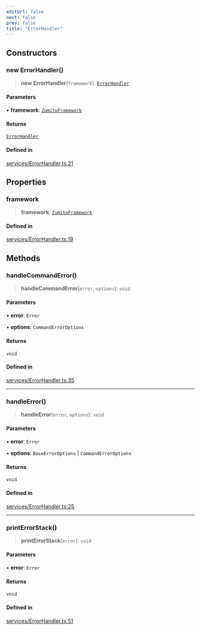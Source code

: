 ```yaml
---
editUrl: false
next: false
prev: false
title: "ErrorHandler"
---
```


## Constructors

### new ErrorHandler()

> **new ErrorHandler**(`framework`): [`ErrorHandler`](/api/classes/errorhandler/)

#### Parameters

• **framework**: [`ZumitoFramework`](/api/classes/zumitoframework/)

#### Returns

[`ErrorHandler`](/api/classes/errorhandler/)

#### Defined in

[services/ErrorHandler.ts:21](https://github.com/ZumitoTeam/zumito-framework/blob/f77a1e7d4ead227692d81d4d92214a82370f6edc/src/services/ErrorHandler.ts#L21)

## Properties

### framework

> **framework**: [`ZumitoFramework`](/api/classes/zumitoframework/)

#### Defined in

[services/ErrorHandler.ts:19](https://github.com/ZumitoTeam/zumito-framework/blob/f77a1e7d4ead227692d81d4d92214a82370f6edc/src/services/ErrorHandler.ts#L19)

## Methods

### handleCommandError()

> **handleCommandError**(`error`, `options`): `void`

#### Parameters

• **error**: `Error`

• **options**: `CommandErrorOptions`

#### Returns

`void`

#### Defined in

[services/ErrorHandler.ts:35](https://github.com/ZumitoTeam/zumito-framework/blob/f77a1e7d4ead227692d81d4d92214a82370f6edc/src/services/ErrorHandler.ts#L35)

***

### handleError()

> **handleError**(`error`, `options`): `void`

#### Parameters

• **error**: `Error`

• **options**: `BaseErrorOptions` \| `CommandErrorOptions`

#### Returns

`void`

#### Defined in

[services/ErrorHandler.ts:25](https://github.com/ZumitoTeam/zumito-framework/blob/f77a1e7d4ead227692d81d4d92214a82370f6edc/src/services/ErrorHandler.ts#L25)

***

### printErrorStack()

> **printErrorStack**(`error`): `void`

#### Parameters

• **error**: `Error`

#### Returns

`void`

#### Defined in

[services/ErrorHandler.ts:51](https://github.com/ZumitoTeam/zumito-framework/blob/f77a1e7d4ead227692d81d4d92214a82370f6edc/src/services/ErrorHandler.ts#L51)
